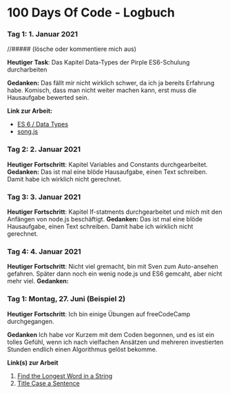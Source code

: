 # 100 Days Of Code - Logbuch

### Tag 1: 1. Januar 2021
//##### (lösche oder kommentiere mich aus)

**Heutiger Task**: Das Kapitel Data-Types der Pirple ES6-Schulung durcharbeiten

**Gedanken:** Das fällt mir nicht wirklich schwer, da ich ja bereits Erfahrung habe. Komisch, dass man nicht weiter machen kann, erst muss die Hausaufgabe bewerted sein.

**Link zur Arbeit:** 
- [ES 6 / Data Types](https://www.pirple.com/courses/take/keeping-up-with-the-javascripts-part-1/lessons/5724456-lecture-booleans)
- [song.js](source/es6/song.js)

### Tag 2: 2. Januar 2021

**Heutiger Fortschritt**: Kapitel Variables and
 Constants durchgearbeitet.
**Gedanken:** Das ist mal eine blöde Hausaufgabe, einen Text schreiben. Damit habe ich wirklich nicht gerechnet.

### Tag 3: 3. Januar 2021

**Heutiger Fortschritt**: Kapitel If-statments durchgearbeitet und mich mit den Anfängen von node.js beschäftigt.
**Gedanken:** Das ist mal eine blöde Hausaufgabe, einen Text schreiben. Damit habe ich wirklich nicht gerechnet.

### Tag 4: 4. Januar 2021

**Heutiger Fortschritt**: Nicht viel gremacht, bin mit Sven zum Auto-ansehen gefahren. Später dann noch ein wenig node.js und ES6 gemcaht,
aber nicht mehr viel.
**Gedanken:** 

### Tag 1: Montag, 27. Juni (Beispiel 2)

**Heutiger Fortschritt**: Ich bin einige Übungen auf freeCodeCamp durchgegangen.

**Gedanken** Ich habe vor Kurzem mit dem Coden begonnen, und es ist ein tolles Gefühl, wenn ich nach vielfachen Ansätzen und mehreren investierten Stunden endlich einen Algorithmus gelöst bekomme.

**Link(s) zur Arbeit**
1. [Find the Longest Word in a String](https://www.freecodecamp.com/challenges/find-the-longest-word-in-a-string)
2. [Title Case a Sentence](https://www.freecodecamp.com/challenges/title-case-a-sentence)
